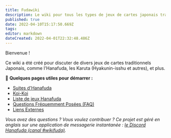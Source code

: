 ```yaml
---
title: Fudawiki
description: Le wiki pour tous les types de jeux de cartes japonais traditionnels
published: true
date: 2022-04-10T15:17:50.669Z
tags: 
editor: markdown
dateCreated: 2022-04-01T22:32:48.486Z
---
```


Bienvenue !

Ce wiki a été créé pour discuter de divers jeux de cartes traditionnels Japonais, comme l'Hanafuda, les Karuta (Hyakunin-isshu et autres), et plus. 

🎴 **Quelques pages utiles pour démarrer :** 
* [Suites d'Hanafuda](/fr/hanafuda/suits)
* [Koi-Koi](/fr/hanafuda/games/koi-koi)
* [Liste de jeux Hanafuda](/fr/hanafuda/games)
* [Questions Fréquemment Posées (FAQ)](/fr/hanafuda/FAQ)
* [Liens Externes](/fr/meta/external-sites)


*Vous avez des questions ? Vous voulez contribuer ? Ce projet est géré en anglais sur une application de messagerie instantanée :  [le Discord Hanafuda (canal #wikifuda)](https://discord.gg/kfqxFz).*